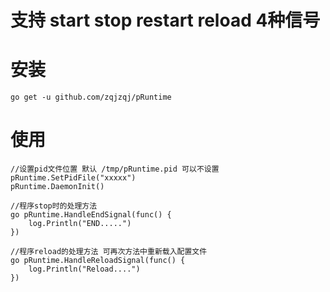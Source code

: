 # 支持 start stop restart reload 4种信号

# 安装
    go get -u github.com/zqjzqj/pRuntime

# 使用
    //设置pid文件位置 默认 /tmp/pRuntime.pid 可以不设置
    pRuntime.SetPidFile("xxxxx")
    pRuntime.DaemonInit()
    
    //程序stop时的处理方法
    go pRuntime.HandleEndSignal(func() {
		log.Println("END.....")
	})
	
	//程序reload的处理方法 可再次方法中重新载入配置文件
    go pRuntime.HandleReloadSignal(func() {
        log.Println("Reload....")
    })

